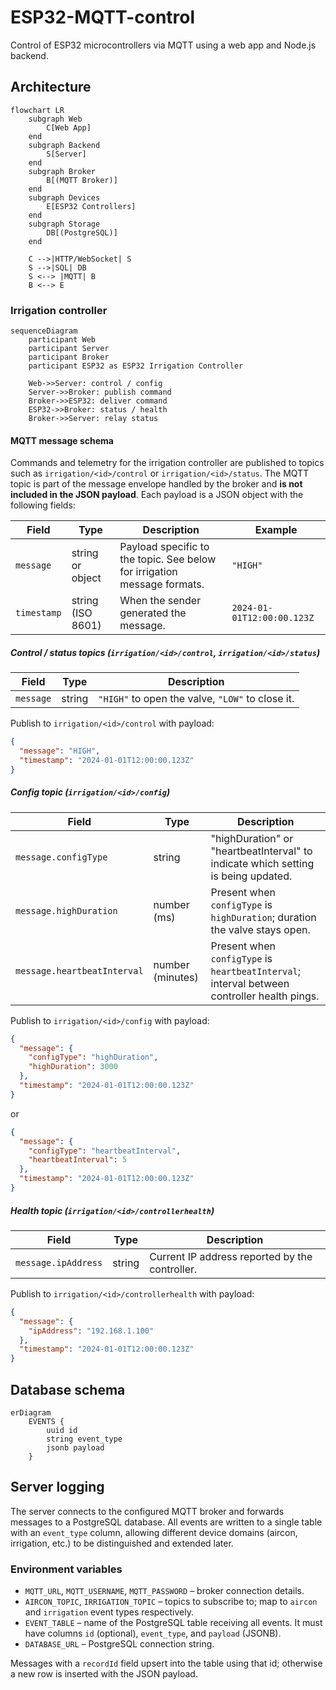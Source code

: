 # ESP32-MQTT-control

Control of ESP32 microcontrollers via MQTT using a web app and Node.js backend.

## Architecture

```mermaid
flowchart LR
    subgraph Web
        C[Web App]
    end
    subgraph Backend
        S[Server]
    end
    subgraph Broker
        B[(MQTT Broker)]
    end
    subgraph Devices
        E[ESP32 Controllers]
    end
    subgraph Storage
        DB[(PostgreSQL)]
    end

    C -->|HTTP/WebSocket| S
    S -->|SQL| DB
    S <--> |MQTT| B
    B <--> E
```

### Irrigation controller

```mermaid
sequenceDiagram
    participant Web
    participant Server
    participant Broker
    participant ESP32 as ESP32 Irrigation Controller

    Web->>Server: control / config
    Server->>Broker: publish command
    Broker->>ESP32: deliver command
    ESP32->>Broker: status / health
    Broker->>Server: relay status
```

#### MQTT message schema

Commands and telemetry for the irrigation controller are published to topics
such as `irrigation/<id>/control` or `irrigation/<id>/status`. The MQTT topic is
part of the message envelope handled by the broker and **is not included in the
JSON payload**. Each payload is a JSON object with the following fields:

| Field | Type | Description | Example |
|-------|------|-------------|---------|
| `message` | string or object | Payload specific to the topic. See below for irrigation message formats. | `"HIGH"` |
| `timestamp` | string (ISO 8601) | When the sender generated the message. | `2024-01-01T12:00:00.123Z` |

##### Control / status topics (`irrigation/<id>/control`, `irrigation/<id>/status`)

| Field | Type | Description |
|-------|------|-------------|
| `message` | string | `"HIGH"` to open the valve, `"LOW"` to close it. |

Publish to `irrigation/<id>/control` with payload:

```json
{
  "message": "HIGH",
  "timestamp": "2024-01-01T12:00:00.123Z"
}
```

##### Config topic (`irrigation/<id>/config`)

| Field | Type | Description |
|-------|------|-------------|
| `message.configType` | string | "highDuration" or "heartbeatInterval" to indicate which setting is being updated. |
| `message.highDuration` | number (ms) | Present when `configType` is `highDuration`; duration the valve stays open. |
| `message.heartbeatInterval` | number (minutes) | Present when `configType` is `heartbeatInterval`; interval between controller health pings. |

Publish to `irrigation/<id>/config` with payload:

```json
{
  "message": {
    "configType": "highDuration",
    "highDuration": 3000
  },
  "timestamp": "2024-01-01T12:00:00.123Z"
}
```

or

```json
{
  "message": {
    "configType": "heartbeatInterval",
    "heartbeatInterval": 5
  },
  "timestamp": "2024-01-01T12:00:00.123Z"
}
```

##### Health topic (`irrigation/<id>/controllerhealth`)

| Field | Type | Description |
|-------|------|-------------|
| `message.ipAddress` | string | Current IP address reported by the controller. |

Publish to `irrigation/<id>/controllerhealth` with payload:

```json
{
  "message": {
    "ipAddress": "192.168.1.100"
  },
  "timestamp": "2024-01-01T12:00:00.123Z"
}
```
## Database schema

```mermaid
erDiagram
    EVENTS {
        uuid id
        string event_type
        jsonb payload
    }
```

## Server logging

The server connects to the configured MQTT broker and forwards messages to a
PostgreSQL database. All events are written to a single table with an
`event_type` column, allowing different device domains (aircon, irrigation, etc.)
to be distinguished and extended later.

### Environment variables

- `MQTT_URL`, `MQTT_USERNAME`, `MQTT_PASSWORD` – broker connection details.
- `AIRCON_TOPIC`, `IRRIGATION_TOPIC` – topics to subscribe to; map to `aircon`
  and `irrigation` event types respectively.
- `EVENT_TABLE` – name of the PostgreSQL table receiving all events. It must
  have columns `id` (optional), `event_type`, and `payload` (JSONB).
- `DATABASE_URL` – PostgreSQL connection string.

Messages with a `recordId` field upsert into the table using that id; otherwise a
new row is inserted with the JSON payload.
